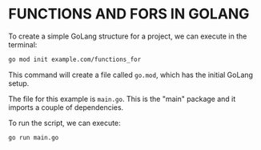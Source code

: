 # FUNCTIONS AND FORS IN GOLANG

To create a simple GoLang structure for a project, we can execute in the terminal:

```bash
go mod init example.com/functions_for
```

This command will create a file called `go.mod`, which has the initial GoLang setup.

The file for this example is `main.go`. This is the "main" package and it imports a couple of dependencies.

To run the script, we can execute:

```bash
go run main.go
```
